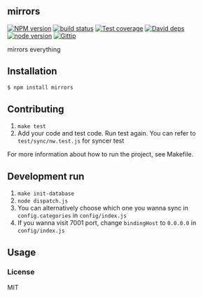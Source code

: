 mirrors
---------------

[![NPM version][npm-image]][npm-url]
[![build status][travis-image]][travis-url]
[![Test coverage][coveralls-image]][coveralls-url]
[![David deps][david-image]][david-url]
[![node version][node-image]][node-url]
[![Gittip][gittip-image]][gittip-url]

[npm-image]: https://img.shields.io/npm/v/mirrors.svg?style=flat-square
[npm-url]: https://npmjs.org/package/mirrors
[travis-image]: https://img.shields.io/travis/cnpm/mirrors.svg?style=flat-square
[travis-url]: https://travis-ci.org/cnpm/mirrors
[coveralls-image]: https://img.shields.io/coveralls/cnpm/mirrors.svg?style=flat-square
[coveralls-url]: https://coveralls.io/r/cnpm/mirrors?branch=master
[david-image]: https://img.shields.io/david/cnpm/mirrors.svg?style=flat-square
[david-url]: https://david-dm.org/cnpm/mirrors
[node-image]: https://img.shields.io/badge/node.js-%3E=_0.11.14-blue.svg?style=flat-square
[node-url]: http://nodejs.org/download/
[gittip-image]: https://img.shields.io/gittip/dead-horse.svg?style=flat-square
[gittip-url]: https://www.gittip.com/dead-horse/

mirrors everything

## Installation

```bash
$ npm install mirrors
```

## Contributing

1. `make test`
2. Add your code and test code. Run test again. You can refer to `test/sync/nw.test.js` for syncer test

For more information about how to run the project, see Makefile.

## Development run

1. `make init-database`
2. `node dispatch.js`
3. You can alternatively choose which one you wanna sync in `config.categories` in `config/index.js`
4. If you wanna visit 7001 port, change `bindingHost` to `0.0.0.0` in `config/index.js`

## Usage

### License

MIT
